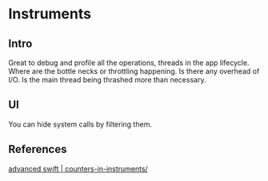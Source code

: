 # Instruments

## Intro

Great to debug and profile all the operations, threads in the app lifecycle. Where are the bottle necks or throttling happening. Is there any overhead of I/O. Is the main thread being thrashed more than necessary.

## UI

You can hide system calls by filtering them.






## References

[advanced swift | counters-in-instruments/](https://www.advancedswift.com/counters-in-instruments/)
